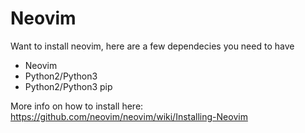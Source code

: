 # Neovim
Want to install neovim, here are a few dependecies you need to have

- Neovim
- Python2/Python3
- Python2/Python3 pip

More info on how to install here: https://github.com/neovim/neovim/wiki/Installing-Neovim
